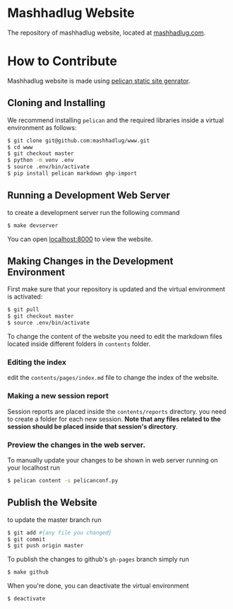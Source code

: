 # Mashhadlug Website

The repository of mashhadlug website, located at [mashhadlug.com](mashhadlug.com).

# How to Contribute

Mashhadlug website is made using [pelican static site genrator](getpelican.com).  

## Cloning and Installing

We recommend installing `pelican` and the required libraries inside a virtual environment as follows:

```bash
$ git clone git@github.com:mashhadlug/www.git
$ cd www
$ git checkout master
$ python -m venv .env
$ source .env/bin/activate
$ pip install pelican markdown ghp-import
```

## Running a Development Web Server

to create a development server run the following command

```bash
$ make devserver
```

You can open [localhost:8000](http://localhost:8000/) to view the website.

## Making Changes in the Development Environment

First make sure that your repository is updated and the virtual environment is activated:

```bash
$ git pull
$ git checkout master
$ source .env/bin/activate
```

To change the content of the website you need to edit the markdown files located inside different folders in  `contents` folder.

### Editing the index

edit the `contents/pages/index.md` file to change the index of the website.

### Making a new session report

Session reports are placed inside the `contents/reports` directory. you need to create a folder for each new session. **Note that any files related to the session should be placed inside that session's directory**.

### Preview the changes in the web server.

To manually update your changes to be shown in web server running on your localhost run

```bash
$ pelican content -s pelicanconf.py
```

## Publish the Website

to update the master branch run

```bash
$ git add #{any file you changed}
$ git commit
$ git push origin master
```

To publish the changes to github's `gh-pages` branch simply run

```bash
$ make github
```

When you're done, you can deactivate the virtual environment

```bash
$ deactivate
```




